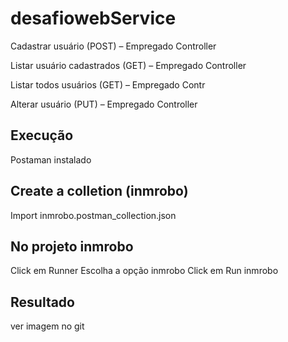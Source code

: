 # desafiowebService

Cadastrar usuário (POST) – Empregado Controller

Listar usuário cadastrados (GET) – Empregado Controller

Listar todos usuários (GET) – Empregado Contr

Alterar usuário (PUT) – Empregado Controller


## Execução

Postaman instalado

## Create a colletion (inmrobo)
Import inmrobo.postman_collection.json 

## No projeto inmrobo
Click em Runner 
Escolha a opção inmrobo 
Click em Run inmrobo

## Resultado
ver imagem no git

